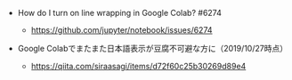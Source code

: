 - How do I turn on line wrapping in Google Colab? #6274
  - https://github.com/jupyter/notebook/issues/6274

- Google Colabでまたまた日本語表示が豆腐不可避な方に（2019/10/27時点）
  - https://qiita.com/siraasagi/items/d72f60c25b30269d89e4 
